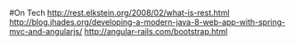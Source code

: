 #On Tech
http://rest.elkstein.org/2008/02/what-is-rest.html
http://blog.jhades.org/developing-a-modern-java-8-web-app-with-spring-mvc-and-angularjs/
http://angular-rails.com/bootstrap.html